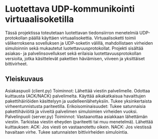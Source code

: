 # Luotettava UDP-kommunikointi virtuaalisoketilla
Tässä projektissa toteutetaan luotettavan tiedonsiirron menetelmiä UDP-protokollan päällä käyttäen virtuaalisokettia. Virtuaalisoketti toimii välikerroksena sovelluksen ja UDP-soketin välillä, mahdollistaen virheiden simuloinnin sekä mukautetut luotettavuusprotokollat. Projekti sisältää asiakas- ja palvelinsovellukset sekä erilaisia luotettavuusprotokollan versioita, jotka käsittelevät pakettien häviämisen, viiveen ja yksittäiset bittivirheet.
## Yleiskuvaus
Asiakaspuoli (client.py)
Toiminnot:
Lähettää viestin palvelimelle.
Odottaa kuittausta (ACK/NACK) palvelimelta.
Käyttää aikakatkaisua havaittujen pakettihäiriöiden käsittelyyn ja uudelleenlähetyksiin.
Tukee yksinkertaista virheentunnistusta pariteetilla.
Erikoisominaisuudet:
Tukee satunnaisia pakettihäviöitä ja viiveitä palvelimen simuloimien virheiden vuoksi.
Palvelinpuoli (server.py)
Toiminnot:
Vastaanottaa asiakkaan lähettämän viestin.
Tarkistaa viestin eheyden (pariteetti tai muu menetelmä).
Lähettää kuittauksen:
ACK: Jos viesti on vastaanotettu oikein.
NACK: Jos viestissä havaitaan virhe.
Tukee satunnaisten bittivirheiden simulointia.


